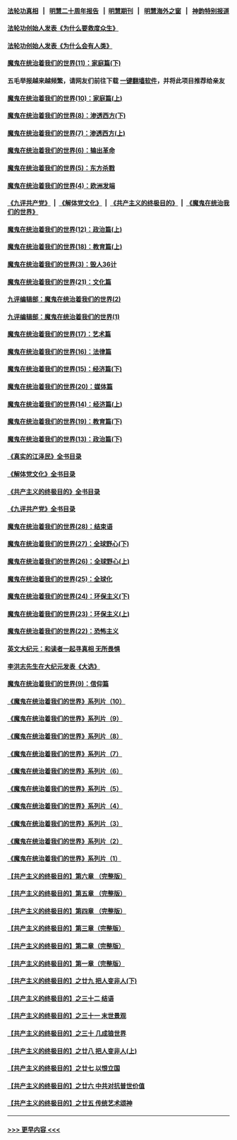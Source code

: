 #### [法轮功真相](https://github.com/gfw-breaker/truth/blob/master/README.md?t=0) &nbsp;&nbsp;|&nbsp;&nbsp; [明慧二十周年报告](https://github.com/gfw-breaker/mh-reports/blob/master/README.md?t=0) &nbsp;&nbsp;|&nbsp;&nbsp;[明慧期刊](https://github.com/gfw-breaker/mh-qikan) &nbsp;&nbsp;|&nbsp;&nbsp; [明慧海外之窗](https://github.com/gfw-breaker/mh-news/blob/master/README.md?t=0) &nbsp;&nbsp;|&nbsp;&nbsp; [神韵特别报道](https://github.com/gfw-breaker/mh-news/blob/master/shenyun.md?t=0)
#### [法轮功创始人发表《为什么要救度众生》](../pages/nsc422/n13975246.md?t=07030343) 
#### [法轮功创始人发表《为什么会有人类》](../pages/nsc422/n13912117.md?t=07030343) 
#### [魔鬼在统治着我们的世界(11)：家庭篇(下)](../pages/nsc422/n10440961.md?t=07030343) 
#### 五毛举报越来越频繁，请网友们前往下载 [一键翻墙软件](https://github.com/gfw-breaker/ssr-accounts)，并将此项目推荐给亲友
#### [魔鬼在统治着我们的世界(10)：家庭篇(上)](../pages/nsc422/n10435448.md?t=07030343) 
#### [魔鬼在统治着我们的世界(8)：渗透西方(下)](../pages/nsc422/n10429603.md?t=07030343) 
#### [魔鬼在统治着我们的世界(7)：渗透西方(上)](../pages/nsc422/n10426013.md?t=07030343) 
#### [魔鬼在统治着我们的世界(6)：输出革命](../pages/nsc422/n10421536.md?t=07030343) 
#### [魔鬼在统治着我们的世界(5)：东方杀戮](../pages/nsc422/n10417707.md?t=07030343) 
#### [魔鬼在统治着我们的世界(4)：欧洲发端](../pages/nsc422/n10414890.md?t=07030343) 
#### [《九评共产党》](https://github.com/begood0513/9ping.md/blob/master/README.md) &nbsp;|&nbsp; [《解体党文化》](../../../../jtdwh.md/blob/master/README.md)  &nbsp;|&nbsp; [《共产主义的终极目的》](../../../../gczydzjmd.md/blob/master/README.md) &nbsp;|&nbsp; [《魔鬼在统治我们的世界》](../../../../mgztzwmdsj.md/blob/master/README.md) 
#### [魔鬼在统治着我们的世界(12)：政治篇(上)](../pages/nsc422/n10444576.md?t=07030343) 
#### [魔鬼在统治着我们的世界(18)：教育篇(上)](../pages/nsc422/n10526970.md?t=07030343) 
#### [魔鬼在统治着我们的世界(3)：毁人36计](../pages/nsc422/n10411583.md?t=07030343) 
#### [魔鬼在统治着我们的世界(21)：文化篇](../pages/nsc422/n10597706.md?t=07030343) 
#### [九评编辑部：魔鬼在统治着我们的世界(2)](../pages/nsc422/n10410036.md?t=07030343) 
#### [九评编辑部：魔鬼在统治着我们的世界(1)](../pages/nsc422/n10406825.md?t=07030343) 
#### [魔鬼在统治着我们的世界(17)：艺术篇](../pages/nsc422/n10499093.md?t=07030343) 
#### [魔鬼在统治着我们的世界(16)：法律篇](../pages/nsc422/n10485969.md?t=07030343) 
#### [魔鬼在统治着我们的世界(15)：经济篇(下)](../pages/nsc422/n10469975.md?t=07030343) 
#### [魔鬼在统治着我们的世界(20)：媒体篇](../pages/nsc422/n10586579.md?t=07030343) 
#### [魔鬼在统治着我们的世界(14)：经济篇(上)](../pages/nsc422/n10457370.md?t=07030343) 
#### [魔鬼在统治着我们的世界(19)：教育篇(下)](../pages/nsc422/n10564808.md?t=07030343) 
#### [魔鬼在统治着我们的世界(13)：政治篇(下)](../pages/nsc422/n10448270.md?t=07030343) 
#### [《真实的江泽民》全书目录](../pages/nsc422/n13721399.md?t=07030343) 
#### [《解体党文化》全书目录](../pages/nsc422/n13721157.md?t=07030343) 
#### [《共产主义的终极目的》全书目录](../pages/nsc422/n13721048.md?t=07030343) 
#### [《九评共产党》全书目录](../pages/nsc422/n13708085.md?t=07030343) 
#### [魔鬼在统治着我们的世界(28)：结束语](../pages/nsc422/n10936246.md?t=07030343) 
#### [魔鬼在统治着我们的世界(27)：全球野心(下)](../pages/nsc422/n10928319.md?t=07030343) 
#### [魔鬼在统治着我们的世界(26)：全球野心(上)](../pages/nsc422/n10900318.md?t=07030343) 
#### [魔鬼在统治着我们的世界(25)：全球化](../pages/nsc422/n10788205.md?t=07030343) 
#### [魔鬼在统治着我们的世界(24)：环保主义(下)](../pages/nsc422/n10695307.md?t=07030343) 
#### [魔鬼在统治着我们的世界(23)：环保主义(上)](../pages/nsc422/n10688613.md?t=07030343) 
#### [魔鬼在统治着我们的世界(22)：恐怖主义](../pages/nsc422/n10614727.md?t=07030343) 
#### [英文大纪元：和读者一起寻真相 无所畏惧](../pages/nsc422/n12542027.md?t=07030343) 
#### [李洪志先生在大纪元发表《大选》](../pages/nsc422/n12534746.md?t=07030343) 
#### [魔鬼在统治着我们的世界(9)：信仰篇](../pages/nsc422/n10432159.md?t=07030343) 
#### [《魔鬼在统治着我们的世界》系列片（10）](../pages/nsc422/n12292670.md?t=07030343) 
#### [《魔鬼在统治着我们的世界》系列片（9）](../pages/nsc422/n12290859.md?t=07030343) 
#### [《魔鬼在统治着我们的世界》系列片（8）](../pages/nsc422/n12287445.md?t=07030343) 
#### [《魔鬼在统治着我们的世界》系列片（7）](../pages/nsc422/n12283425.md?t=07030343) 
#### [《魔鬼在统治着我们的世界》系列片（6）](../pages/nsc422/n12282314.md?t=07030343) 
#### [《魔鬼在统治着我们的世界》系列片（5）](../pages/nsc422/n12281419.md?t=07030343) 
#### [《魔鬼在统治着我们的世界》系列片（4）](../pages/nsc422/n12274024.md?t=07030343) 
#### [《魔鬼在统治着我们的世界》系列片（3）](../pages/nsc422/n12271322.md?t=07030343) 
#### [《魔鬼在统治着我们的世界》系列片（2）](../pages/nsc422/n12269049.md?t=07030343) 
#### [《魔鬼在统治着我们的世界》系列片（1）](../pages/nsc422/n12267575.md?t=07030343) 
#### [【共产主义的终极目的】第六章 （完整版）](../pages/nsc422/n11428913.md?t=07030343) 
#### [【共产主义的终极目的】第五章 （完整版）](../pages/nsc422/n11428912.md?t=07030343) 
#### [【共产主义的终极目的】第四章 （完整版）](../pages/nsc422/n11428907.md?t=07030343) 
#### [【共产主义的终极目的】第三章（完整版）](../pages/nsc422/n11428848.md?t=07030343) 
#### [【共产主义的终极目的】第二章（完整版）](../pages/nsc422/n11428831.md?t=07030343) 
#### [【共产主义的终极目的】第一章（完整版）](../pages/nsc422/n11417651.md?t=07030343) 
#### [【共产主义的终极目的】之廿九 把人变非人(下)](../pages/nsc422/n11344140.md?t=07030343) 
#### [【共产主义的终极目的】之三十二 结语](../pages/nsc422/n11360535.md?t=07030343) 
#### [【共产主义的终极目的】之三十一 末世景观](../pages/nsc422/n11351129.md?t=07030343) 
#### [【共产主义的终极目的】之三十 几成狼世界](../pages/nsc422/n11348280.md?t=07030343) 
#### [【共产主义的终极目的】之廿八 把人变非人(上)](../pages/nsc422/n11340492.md?t=07030343) 
#### [【共产主义的终极目的】之廿七 以恨立国](../pages/nsc422/n11336944.md?t=07030343) 
#### [【共产主义的终极目的】之廿六 中共对抗普世价值](../pages/nsc422/n11324785.md?t=07030343) 
#### [【共产主义的终极目的】之廿五 传统艺术颂神](../pages/nsc422/n11296396.md?t=07030343) 

----
#### [ >>> 更早内容 <<< ](../indexes/nsc422-earlier.md)

